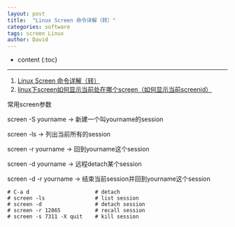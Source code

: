 ```yaml
---
layout: post
title:  "Linux Screen 命令详解（转）"
categories: software
tags: screen Linux
author: David
---
```


* content
{:toc}

---

1. [Linux Screen 命令详解（转）](https://www.cnblogs.com/mchina/archive/2013/01/30/2880680.html)
2. [linux下screen如何显示当前处在哪个screen（如何显示当前screenid）](https://blog.csdn.net/weixin_34220834/article/details/92107468)

常用screen参数

screen -S yourname -> 新建一个叫yourname的session

screen -ls -> 列出当前所有的session

screen -r yourname -> 回到yourname这个session

screen -d yourname -> 远程detach某个session

screen -d -r yourname -> 结束当前session并回到yourname这个session

```
# C-a d                     # detach
# screen -ls                # list session
# screen -d                 # detach session
# screen -r 12865           # recall session
# screen -s 7311 -X quit    # kill session
```